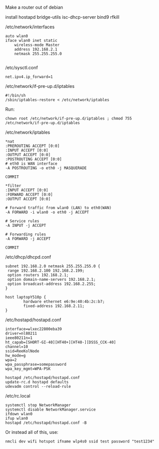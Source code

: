 Make a router out of debian


install hostapd bridge-utils isc-dhcp-server bind9 rfkill


/etc/network/interfaces
```
auto wlan0
iface wlan0 inet static
    wireless-mode Master
    address 192.168.2.1
    netmask 255.255.255.0
    
```

/etc/sysctl.conf
```
net.ipv4.ip_forward=1
```

/etc/network/if-pre-up.d/iptables
```
#!/bin/sh
/sbin/iptables-restore < /etc/network/iptables
```
Run:
```
chown root /etc/network/if-pre-up.d/iptables ; chmod 755 /etc/network/if-pre-up.d/iptables
```

/etc/network/iptables
```
*nat
:PREROUTING ACCEPT [0:0]
:INPUT ACCEPT [0:0]
:OUTPUT ACCEPT [0:0]
:POSTROUTING ACCEPT [0:0]
# eth0 is WAN interface
-A POSTROUTING -o eth0 -j MASQUERADE

COMMIT

*filter
:INPUT ACCEPT [0:0]
:FORWARD ACCEPT [0:0]
:OUTPUT ACCEPT [0:0]

# Forward traffic from wlan0 (LAN) to eth0(WAN)
-A FORWARD -i wlan0 -o eth0 -j ACCEPT

# Service rules
-A INPUT -j ACCEPT

# Forwarding rules
-A FORWARD -j ACCEPT

COMMIT
```
/etc/dhcp/dhcpd.conf
```
subnet 192.168.2.0 netmask 255.255.255.0 {
 range 192.168.2.100 192.168.2.199;
 option routers 192.168.2.1;
 option domain-name-servers 192.168.2.1;
 option broadcast-address 192.168.2.255;
}

host laptopY510p {
        hardware ethernet e6:9e:40:4b:2c:b7;
        fixed-address 192.168.2.11;
}
```

/etc/hostapd/hostapd.conf
```
interface=wlxec22800eba39
driver=nl80211
ieee80211n=1
ht_capab=[SHORT-GI-40][HT40+][HT40-][DSSS_CCK-40]
channel=10
ssid=ReeKolNode
hw_mode=g
wpa=2
wpa_passphrase=somepassword
wpa_key_mgmt=WPA-PSK
```

```
hostapd /etc/hostapd/hostapd.conf
update-rc.d hostapd defaults
udevadm control --reload-rule
```


/etc/rc.local
```
systemctl stop NetworkManager
systemctl disable NetworkManager.service
ifdown wlan0
ifup wlan0 
hostapd /etc/hostapd/hostapd.conf -B
```


Or instead all of this, use:
```
nmcli dev wifi hotspot ifname wlp4s0 ssid test password "test1234"
```
